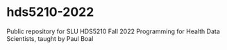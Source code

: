 # hds5210-2022
Public repository for SLU HDS5210 Fall 2022
Programming for Health Data Scientists, taught by Paul Boal
